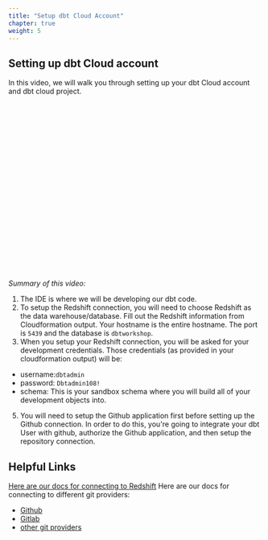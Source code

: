 ```yaml
---
title: "Setup dbt Cloud Account"
chapter: true
weight: 5
---
```


## Setting up dbt Cloud account

In this video, we will walk you through setting up your dbt Cloud account and dbt cloud project. 

<script src="https://fast.wistia.com/embed/medias/uwg23pkfa0.jsonp" async></script><script src="https://fast.wistia.com/assets/external/E-v1.js" async></script><div class="wistia_responsive_padding" style="padding:66.88% 0 0 0;position:relative;"><div class="wistia_responsive_wrapper" style="height:100%;left:0;position:absolute;top:0;width:100%;"><div class="wistia_embed wistia_async_uwg23pkfa0 videoFoam=true" style="height:100%;position:relative;width:100%"><div class="wistia_swatch" style="height:100%;left:0;opacity:0;overflow:hidden;position:absolute;top:0;transition:opacity 200ms;width:100%;"><img src="https://fast.wistia.com/embed/medias/uwg23pkfa0/swatch" style="filter:blur(5px);height:100%;object-fit:contain;width:100%;" alt="" aria-hidden="true" onload="this.parentNode.style.opacity=1;" /></div></div></div></div>

*Summary of this video:*

1. The IDE is where we will be developing our dbt code. 
2. To setup the Redshift connection, you will need to choose Redshift as the data warehouse/database. Fill out the Redshift information from Cloudformation output. Your hostname is the entire hostname. The port is `5439` and the database is `dbtworkshop`.
3. When you setup your Redshift connection, you will be asked for your development credentials. Those credentials (as provided in your cloudformation output) will be:
- username:`dbtadmin` 
- password: `Dbtadmin108!`
- schema: This is your sandbox schema where you will build all of your development objects into. 
5. You will need to setup the Github application first before setting up the Github connection. In order to do this, you're going to integrate your dbt User with github, authorize the Github application, and then setup the repository connection. 

## Helpful Links
[Here are our docs for connecting to Redshift](https://docs.getdbt.com/docs/dbt-cloud/cloud-configuring-dbt-cloud/connecting-your-database)
Here are our docs for connecting to different git providers: 
- [Github](https://docs.getdbt.com/docs/dbt-cloud/cloud-configuring-dbt-cloud/cloud-installing-the-github-application)
- [Gitlab](https://docs.getdbt.com/docs/dbt-cloud/cloud-configuring-dbt-cloud/connecting-gitlab)
- [other git providers](https://docs.getdbt.com/docs/dbt-cloud/cloud-configuring-dbt-cloud/cloud-import-a-project-by-git-url)